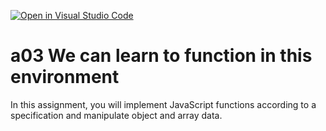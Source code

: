 [![Open in Visual Studio Code](https://classroom.github.com/assets/open-in-vscode-f059dc9a6f8d3a56e377f745f24479a46679e63a5d9fe6f495e02850cd0d8118.svg)](https://classroom.github.com/online_ide?assignment_repo_id=6161323&assignment_repo_type=AssignmentRepo)
# a03 We can learn to function in this environment
In this assignment, you will implement JavaScript functions according to a specification and manipulate object and array data.

